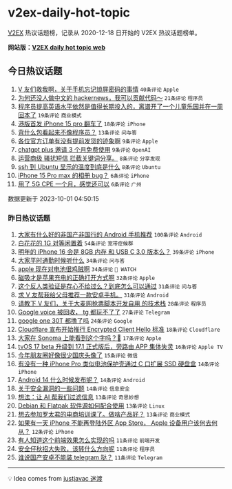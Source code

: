 # v2ex-daily-hot-topic

[V2EX](https://www.v2ex.com/) 热议话题榜，记录从 2020-12-18 日开始的 V2EX 热议话题榜单。

**网站版：[V2EX daily hot topic web](https://boojack.github.io/v2ex-daily-hot-topic-web/)**

## 今日热议话题

<!-- TODAY BEGIN -->

1. [V 友们救我啊，关于手机忘记锁屏密码的事情](https://www.v2ex.com/t/978401) `40条评论` `Apple`
1. [为何还没人做中文的 hackernews，我可以贡献代码～](https://www.v2ex.com/t/978395) `21条评论` `程序员`
1. [程序员提高英语水平依然是值得长期投入的，离谱开了一个儿童乐园并在一周回本了](https://www.v2ex.com/t/978399) `19条评论` `商业模式`
1. [港版首发 iPhone 15 pro 翻车了](https://www.v2ex.com/t/978396) `18条评论` `iPhone`
1. [背什么包看起来不像程序员？](https://www.v2ex.com/t/978422) `13条评论` `问与答`
1. [各位官方订单有没有提前发货的迹象啊](https://www.v2ex.com/t/978407) `9条评论` `Apple`
1. [chatgpt plus 邀请 3 个月免费使用](https://www.v2ex.com/t/978404) `9条评论` `OpenAI`
1. [运营商级 骚扰短信 拦截关键词分享。](https://www.v2ex.com/t/978414) `8条评论` `分享发现`
1. [ssh 到 Ubuntu 显示的温度到底是什么](https://www.v2ex.com/t/978402) `8条评论` `Ubuntu`
1. [iPhone 15 Pro max 的相册 bug？](https://www.v2ex.com/t/978423) `6条评论` `iPhone`
1. [用了 5G CPE 一个月，感觉还可以](https://www.v2ex.com/t/978410) `6条评论` `广州`

数据更新于 2023-10-01 04:50:15

<!-- TODAY END -->

### 昨日热议话题

<!-- YESTERDAY BEGIN -->

1. [大家有什么好的非国产非国行的 Android 手机推荐](https://www.v2ex.com/t/978244) `100条评论` `Android`
1. [白花花的 1G 对等闲置着](https://www.v2ex.com/t/978262) `54条评论` `宽带症候群`
1. [明年的 iPhone 16 会是 8GB 内存 和 USB C 3.0 版本么？](https://www.v2ex.com/t/978290) `39条评论` `iPhone`
1. [大家平时通勤时候听什么](https://www.v2ex.com/t/978232) `34条评论` `问与答`
1. [apple 现在对电池很鸡贼啊](https://www.v2ex.com/t/978301) `34条评论` ` WATCH`
1. [磁吸才是苹果充电的正确打开方式啊](https://www.v2ex.com/t/978268) `32条评论` `Apple`
1. [这个反人类验证是存心不给过么？到底怎么可以通过](https://www.v2ex.com/t/978251) `31条评论` `问与答`
1. [求 V 友帮我给父母推荐一款安卓手机。](https://www.v2ex.com/t/978266) `31条评论` `Android`
1. [请教下 V 友们，关于大麦网抢票脚本开发自用 的技术栈](https://www.v2ex.com/t/978305) `28条评论` `程序员`
1. [Google voice 被回收， tg 都玩不了了](https://www.v2ex.com/t/978259) `27条评论` `Telegram`
1. [google one 30T 都撸了吗](https://www.v2ex.com/t/978341) `24条评论` `Google`
1. [Cloudflare 宣布开始推行 Encrypted Client Hello 标准](https://www.v2ex.com/t/978306) `18条评论` `Cloudflare`
1. [大家在 Sonoma 上能看到这个字吗？𫙠](https://www.v2ex.com/t/978354) `17条评论` `Apple`
1. [tvOS 17 beta 升级到 17.1 正式版后，旁路由 APP 集体失灵](https://www.v2ex.com/t/978343) `16条评论` `Apple TV`
1. [今年朋友圈好像很少国庆头像了](https://www.v2ex.com/t/978282) `15条评论` `微信`
1. [有没有一种 iPhone Pro 类似电池保护壳通过 C 口扩展 SSD 硬盘盒](https://www.v2ex.com/t/978324) `14条评论` `iPhone`
1. [Android 14 什么时候发布呢？](https://www.v2ex.com/t/978258) `14条评论` `Android`
1. [关于安全漏洞的一些问题](https://www.v2ex.com/t/978257) `14条评论` `信息安全`
1. [想法：让 AI 帮我们过滤信息](https://www.v2ex.com/t/978357) `13条评论` `奇思妙想`
1. [Debian 和 Flatpak 软件源如何配合使用](https://www.v2ex.com/t/978280) `13条评论` `Linux`
1. [想去参加罗太君的电商培训课了。做啥产品好？](https://www.v2ex.com/t/978265) `13条评论` `商业模式`
1. [如果有一天 iPhone 不能再登陆外区 App Store， Apple 设备用户该何去何从？](https://www.v2ex.com/t/978319) `12条评论` `iPhone`
1. [有人知道这个前端效果怎么实现的吗](https://www.v2ex.com/t/978326) `11条评论` `前端开发`
1. [安全仔秋招大失败，该转什么方向呢](https://www.v2ex.com/t/978298) `11条评论` `程序员`
1. [谁说国产安卓不能装 telegram 哒？](https://www.v2ex.com/t/978245) `11条评论` `Telegram`

<!-- YESTERDAY END -->

---

💡 Idea comes from [justjavac 迷渡](https://github.com/justjavac/)
